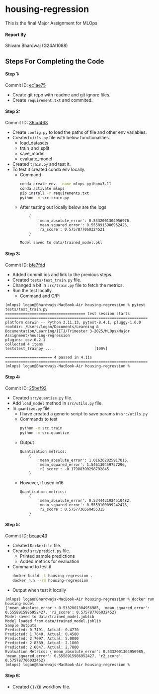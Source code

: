 # housing-regression

This is the final Major Assignment for MLOps

#### Report By
Shivam Bhardwaj (G24AI1088)

## Steps For Completing the Code

#### Step 1:
Commit ID: [ec1ae75](https://github.com/GreyHatt/housing-regression/commit/ec1ae75f44acdf652bc82aab8ba69f2bbc01e200)
- Create git repo with readme and git ignore files.
- Create `requirement.txt` and commited.

#### Step 2:
Commit ID: [36cd468](https://github.com/GreyHatt/housing-regression/commit/36cd468b356a4373b6f40d729b2914aec80d0f9e)
- Create `config.py` to load the paths of file and other env variables.
- Created `utils.py` file with below functionalities.
    - load_datasets
    - train_and_split
    - save_model
    - evaluate_model
- Created `train.py` and test it.
- To test it created conda env locally.
    - Command
        ```bash
        conda create env --name mlops python=3.11
        conda activate mlops
        pip install -r requirements.txt
        python -m src.train.py
        ```
    - After testing out locally below are the logs
        ```text
            {
                'mean_absolute_error': 0.5332001304956976, 
                'mean_squared_error': 0.5558915986952426, 
                'r2_score': 0.5757877060324521
            }
        ```
        ```text
        Model saved to data/trained_model.pkl
        ```

#### Step 3:
Commit ID: [bfe7fdd](https://github.com/GreyHatt/housing-regression/commit/bfe7fdda5f6bf14c35b6bf5eb6874052573d20a2)
- Added commit ids and link to the previous steps.
- Created `tests/test_train.py` file.
- Changed a bit in `src/train.py` file to fetch the metrics.
- Run the test locally.
    - Command and O/P:
```text
(mlops) logan@Bhardwajs-MacBook-Air housing-regression % pytest tests/test_train.py  
==================================== test session starts ================================================================
platform darwin -- Python 3.11.13, pytest-8.4.1, pluggy-1.6.0
rootdir: /Users/logan/Documents/Learning & Documentation/Learning/IITJ/Trimester 3-2025/MLOps/Major Assignment/housing-regression
plugins: cov-6.2.1
collected 4 items                                                                                                                       
teststest_trainpy ....                  [100%]                                                                                          

===================== 4 passed in 4.11s ================================================================
(mlops) logan@Bhardwajs-MacBook-Air housing-regression % 
```

#### Step 4:
Commit ID: [25bef92](https://github.com/GreyHatt/housing-regression/commit/25bef9299a512f9c549a41c4f08158aa09d6eefa)
- Created `src/quantize.py` file.
- Add `load_model` method in `src/utils.py` file.
- In `quantize.py` file
    - I have created a generic script to save params in `src/utils.py`
    - Commands to test
        ```bash
        python -m src.train
        python -m src.quantize
        ```
    - Output
        ```text
        Quantization metrics: 
            {
                'mean_absolute_error': 1.016262825917015, 
                'mean_squared_error': 1.546130459757296, 
                'r2_score': -0.17988390298792845
            }
        ```
    - However, if used in16
        ```text
        Quantization metrics: 
            {
                'mean_absolute_error': 0.5344431924510482, 
                'mean_squared_error': 0.5559100099242476, 
                'r2_score': 0.5757736560455315
            }
        ```

#### Step 5:
Commit ID: [bcaae43](https://github.com/GreyHatt/housing-regression/commit/bcaae435ae5b60b54cfb6a753fb39a99b16da798)
- Created `Dockerfile` file.
- Created `src/predict.py` file.
    - Printed sample predictions
    - Added metrics for evaluation
- Command to test it
    ```bash
    docker build -t housing-regression .
    docker run --rm housing-regression
    ```
- Output when test it locally
```text
(mlops) logan@Bhardwajs-MacBook-Air housing-regression % docker run  housing-model      
{'mean_absolute_error': 0.5332001304956985, 'mean_squared_error': 0.5558915986952427, 'r2_score': 0.575787706032452}
Model saved to data/trained_model.joblib
Model loaded from data/trained_model.joblib
Sample Outputs
Predicted: 0.7191, Actual: 0.4770
Predicted: 1.7640, Actual: 0.4580
Predicted: 2.7097, Actual: 5.0000
Predicted: 2.8389, Actual: 2.1860
Predicted: 2.6047, Actual: 2.7800
Evaluation Metrics: {'mean_absolute_error': 0.5332001304956985, 'mean_squared_error': 0.5558915986952427, 'r2_score': 0.575787706032452}
(mlops) logan@Bhardwajs-MacBook-Air housing-regression % 
```

#### Step 6:
- Created `CI/CD` workflow file.